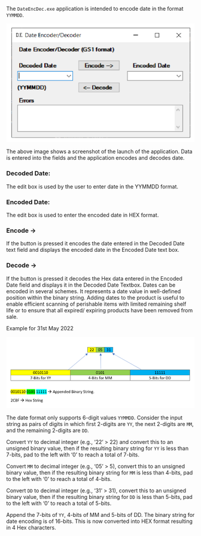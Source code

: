 The `DateEncDec.exe` application is intended to encode date in the format `YYMMDD`.

![Date Encoder Screenshot](../images/date-enc.png)

The above image shows a screenshot of the launch of the application. Data is entered into the
fields and the application encodes and decodes date.

### Decoded Date:

The edit box is used by the user to enter date in the YYMMDD format.

### Encoded Date:

The edit box is used to enter the encoded date in HEX format.

### Encode ->

If the button is pressed it encodes the date entered in the Decoded Date text field and displays
the encoded date in the Encoded Date text box.

### Decode ->

If the button is pressed it decodes the Hex data entered in the Encoded Date field and displays it in the Decoded Date Textbox.
Dates can be encoded in several schemes. It represents a date value in well-defined position within the
binary string. Adding dates to the product is useful to enable efficient scanning of perishable items with
limited remaining shelf life or to ensure that all expired/ expiring products have been removed from
sale.

Example for 31st May 2022

![Date Encoder Example](../images/date-enc-example.png)

The date format only supports 6-digit values `YYMMDD`. Consider the input string as pairs of digits in
which first 2-digits are `YY`, the next 2-digits are `MM`, and the remaining 2-digits are `DD`.

Convert `YY` to decimal integer (e.g., ‘22’ > 22) and convert this to an unsigned binary value, then if the
resulting binary string for `YY` is less than 7-bits, pad to the left with ‘0’ to reach a total of 7-bits.

Convert `MM` to decimal integer (e.g., ‘05’ > 5), convert this to an unsigned binary value, then if the
resulting binary string for `MM` is less than 4-bits, pad to the left with ‘0’ to reach a total of 4-bits.

Convert `DD` to decimal integer (e.g., ‘31’ > 31), convert this to an unsigned binary value, then if the
resulting binary string for `DD` is less than 5-bits, pad to the left with ‘0’ to reach a total of 5-bits.

Append the 7-bits of `YY`, 4-bits of MM and 5-bits of DD. The binary string for date encoding is of 16-bits.
This is now converted into HEX format resulting in 4 Hex characters.

